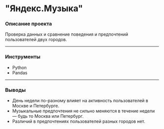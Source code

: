 # "Яндекс.Музыка"


### Описание проекта

Проверка данных и сравнение поведения и предпочтений пользователей двух городов.

--------------------------------------------
### Инструменты

* Python
* Pandas

-----------------------------------------

### Выводы

* День недели по-разному влияет на активность пользователей в Москве и Петербурге.
* Музыкальные предпочтения не сильно меняются в течение недели — будь то Москва или Петербург. 
* Различий в предпочтениях пользователей разных городов нет.
